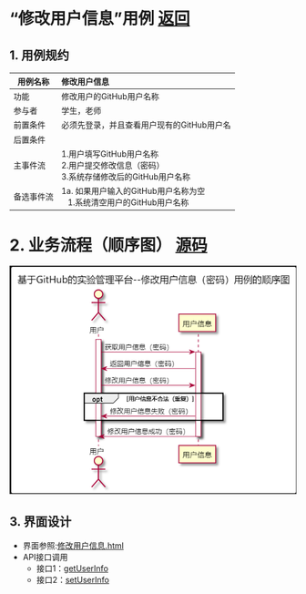 ﻿
# “修改用户信息”用例 [返回](../README.md)
## 1. 用例规约

|用例名称|修改用户信息|
|-------|:-------------|
|功能|修改用户的GitHub用户名称|
|参与者|学生，老师|
|前置条件|必须先登录，并且查看用户现有的GitHub用户名|
|后置条件| |
|主事件流| 1.用户填写GitHub用户名称 <br/> 2.用户提交修改信息（密码） <br/>3.系统存储修改后的GitHub用户名称|
|备选事件流|1a. 如果用户输入的GitHub用户名称为空 <br/>&nbsp;&nbsp; 1.系统清空用户的GitHub用户名称|
# 2. 业务流程（顺序图） [源码](../src/sequence修改用户信息（密码）.puml)
![sequence1](../sequence修改用户信息（密码）.png) 

## 3. 界面设计
- 界面参照:[修改用户信息.html](https://github.com/LiYundong593/is_analysis/tree/master/test6/修改用户信息（密码）.html)
- API接口调用
    - 接口1：[getUserInfo](../接口/getUserInfo.md)
    - 接口2：[setUserInfo](../接口/setUserInfo.md)
    

